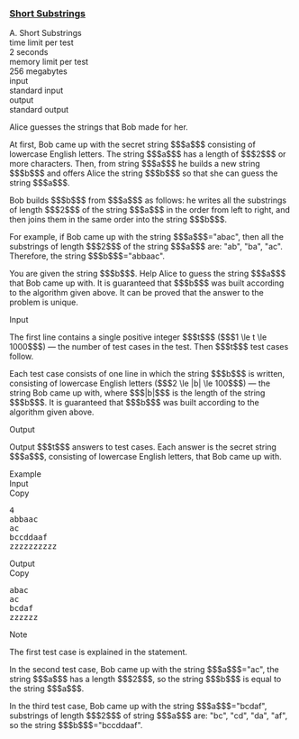 <h3><a href="https://codeforces.com/contest/1367/problem/A" target="_blank" rel="noopener noreferrer">Short Substrings</a></h3>

<div class="header"><div class="title">A. Short Substrings</div><div class="time-limit"><div class="property-title">time limit per test</div>2 seconds</div><div class="memory-limit"><div class="property-title">memory limit per test</div>256 megabytes</div><div class="input-file input-standard"><div class="property-title">input</div>standard input</div><div class="output-file output-standard"><div class="property-title">output</div>standard output</div></div><div><p>Alice guesses the strings that Bob made for her.</p><p>At first, Bob came up with the secret string $$$a$$$ consisting of lowercase English letters. The string $$$a$$$ has a length of $$$2$$$ or more characters. Then, from string $$$a$$$ he builds a new string $$$b$$$ and offers Alice the string $$$b$$$ so that she can guess the string $$$a$$$.</p><p>Bob builds $$$b$$$ from $$$a$$$ as follows: he writes all the substrings of length $$$2$$$ of the string $$$a$$$ in the order from left to right, and then joins them in the same order into the string $$$b$$$.</p><p>For example, if Bob came up with the string $$$a$$$="<span class="tex-font-style-tt">abac</span>", then all the substrings of length $$$2$$$ of the string $$$a$$$ are: "<span class="tex-font-style-tt">ab</span>", "<span class="tex-font-style-tt">ba</span>", "<span class="tex-font-style-tt">ac</span>". Therefore, the string $$$b$$$="<span class="tex-font-style-tt">abbaac</span>".</p><p>You are given the string $$$b$$$. Help Alice to guess the string $$$a$$$ that Bob came up with. It is guaranteed that $$$b$$$ was built according to the algorithm given above. It can be proved that the answer to the problem is unique.</p></div><div class="input-specification"><div class="section-title">Input</div><p>The first line contains a single positive integer $$$t$$$ ($$$1 \le t \le 1000$$$) — the number of test cases in the test. Then $$$t$$$ test cases follow.</p><p>Each test case consists of one line in which the string $$$b$$$ is written, consisting of lowercase English letters ($$$2 \le |b| \le 100$$$) — the string Bob came up with, where $$$|b|$$$ is the length of the string $$$b$$$. It is guaranteed that $$$b$$$ was built according to the algorithm given above.</p></div><div class="output-specification"><div class="section-title">Output</div><p>Output $$$t$$$ answers to test cases. Each answer is the secret string $$$a$$$, consisting of lowercase English letters, that Bob came up with.</p></div><div class="sample-tests"><div class="section-title">Example</div><div class="sample-test"><div class="input"><div class="title">Input<div title="Copy" data-clipboard-target="#id0019568036344658923" id="id003219103643120219" class="input-output-copier">Copy</div></div><pre id="id0019568036344658923">4
abbaac
ac
bccddaaf
zzzzzzzzzz
</pre></div><div class="output"><div class="title">Output<div title="Copy" data-clipboard-target="#id0043853271761908275" id="id001416853696254532" class="input-output-copier">Copy</div></div><pre id="id0043853271761908275">abac
ac
bcdaf
zzzzzz
</pre></div></div></div><div class="note"><div class="section-title">Note</div><p>The first test case is explained in the statement.</p><p>In the second test case, Bob came up with the string $$$a$$$="<span class="tex-font-style-tt">ac</span>", the string $$$a$$$ has a length $$$2$$$, so the string $$$b$$$ is equal to the string $$$a$$$.</p><p>In the third test case, Bob came up with the string $$$a$$$="<span class="tex-font-style-tt">bcdaf</span>", substrings of length $$$2$$$ of string $$$a$$$ are: "<span class="tex-font-style-tt">bc</span>", "<span class="tex-font-style-tt">cd</span>", "<span class="tex-font-style-tt">da</span>", "<span class="tex-font-style-tt">af</span>", so the string $$$b$$$="<span class="tex-font-style-tt">bccddaaf</span>".</p></div>
